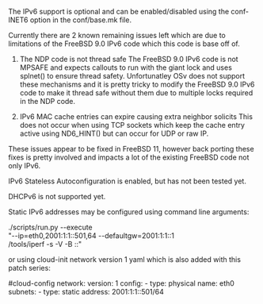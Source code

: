 The IPv6 support is optional and can be enabled/disabled using the
conf-INET6 option in the conf/base.mk file.

Currently there are 2 known remaining issues left which are due to
limitations of the FreeBSD 9.0 IPv6 code which this code is base off of.

1. The NDP code is not thread safe
   The FreeBSD 9.0 IPv6 code is not MPSAFE and expects callouts to run
   with the giant lock and uses splnet() to ensure thread safety.
   Unfortunatley OSv does not support these mechanisms and it is pretty
   tricky to modify the FreeBSD 9.0 IPv6 code to make it thread safe
   without them due to multiple locks required in the NDP code.

2. IPv6 MAC cache entries can expire causing extra neighbor solicits
   This does not occur when using TCP sockets which keep the cache
   entry active using ND6_HINT() but can occur for UDP or raw IP.

These issues appear to be fixed in FreeBSD 11, however back porting these
fixes is pretty involved and impacts a lot of the existing FreeBSD
code not only IPv6.

IPv6 Stateless Autoconfiguration is enabled, but has not been tested yet.

DHCPv6 is not supported yet.

Static IPv6 addresses may be configured using command line arguments:

./scripts/run.py  --execute \
    "--ip=eth0,2001:1:1::501,64 --defaultgw=2001:1:1::1 \
     /tools/iperf -s -V -B ::"

or using cloud-init network version 1 yaml which is also added with
this patch series:

#cloud-config
network:
    version: 1
    config:
    - type: physical
      name: eth0
      subnets:
          - type: static
            address: 2001:1:1::501/64
